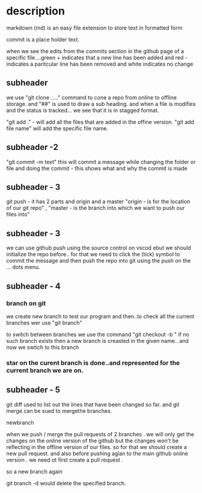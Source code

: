 # description

markdown (md) is an easy file extension to store text in formatted form

commit is a place holder text.

when we see the edits from the commits section in the github page of a specific file....green + indicates that a new line has been added and red - indicates a paritcular line has been removed and white indicates no change

## subheader
we use "git clone ....." command to cone a repo from online to offline storage.
and "##" is used to draw a sub heading.
and when a file is modifies and the status is tracked... we see that it is in stagged format.

"git add ." - will add all the files that are added in the offine version.
"git add file name" will add the specific file name.

## subheader -2
"git commit -m text" this will commit a message while changing the folder or file and doing the commit - this shows what and why the commit is made
 
## subheader - 3
git push - it has 2 parts and origin and a master "origin - is for the location of our git repo" , "master - is the branch into which we want to push our files into"

## subheader - 3
 we can use github push using the source control on vscod ebut we should initialize the repo before..
 for that we need to click the (tick) symbol to commit the message and then push the repo into git using the push on the ... dots menu.

 ## subheader - 4
   ### branch on git
   we create new branch to test our program and then..to check all the current branches wer use "git branch"

   to switch between branches we use the command "git checkout -b <branc name>" if no such branch exists then a new branch is creasted in the given name..
   and now we swtich to this branch

   ### star on the curent branch is done..and represented for the current branch we are on. 

## subheader - 5
git diff used to list out the lines that have been changed so far.
and git merge can be sued to mergethe branches.

newbranch

when we push / merge the pull requests of 2 branches . we will only get the changes on the online version of the github
but the changes won't be reflecting in the offline version of our files.
so for that we should create a new pull request. and also before pushing agian to the main github onilne version . we need ot first create a pull request .


so a new branch again

git branch -d <branch-name> would delete the specified branch.